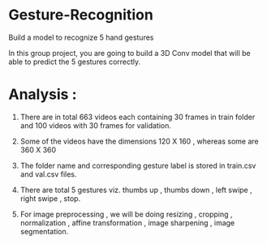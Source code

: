 # Gesture-Recognition
Build a model to recognize 5 hand gestures

In this group project, you are going to build a 3D Conv model that will be able to predict the 5 gestures correctly.
# Analysis :

1. There are in total 663 videos each containing 30 frames in train folder and 100 videos with 30 frames for validation.

2. Some of the videos have the dimensions 120 X 160 , whereas some are 360 X 360

3. The folder name and corresponding gesture label is stored in train.csv and val.csv files.

4. There are total 5 gestures viz. thumbs up , thumbs down , left swipe , right swipe , stop.

5. For image preprocessing , we will be doing resizing , cropping , normalization , affine transformation , image sharpening , image segmentation.
